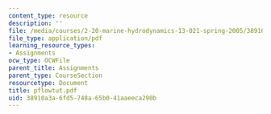 ```yaml
---
content_type: resource
description: ''
file: /media/courses/2-20-marine-hydrodynamics-13-021-spring-2005/38910a3a6fd5748a65b041aaeeca290b_pflowtut.pdf
file_type: application/pdf
learning_resource_types:
- Assignments
ocw_type: OCWFile
parent_title: Assignments
parent_type: CourseSection
resourcetype: Document
title: pflowtut.pdf
uid: 38910a3a-6fd5-748a-65b0-41aaeeca290b
---
```

